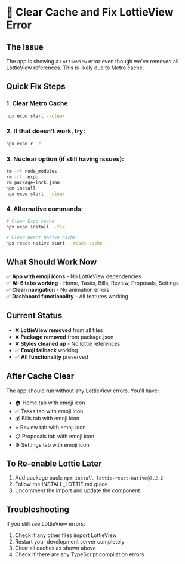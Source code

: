 # 🔧 Clear Cache and Fix LottieView Error

## The Issue
The app is showing a `LottieView` error even though we've removed all LottieView references. This is likely due to Metro cache.

## Quick Fix Steps

### 1. Clear Metro Cache
```bash
npx expo start --clear
```

### 2. If that doesn't work, try:
```bash
npx expo r -c
```

### 3. Nuclear option (if still having issues):
```bash
rm -rf node_modules
rm -rf .expo
rm package-lock.json
npm install
npx expo start --clear
```

### 4. Alternative commands:
```bash
# Clear Expo cache
npx expo install --fix

# Clear React Native cache
npx react-native start --reset-cache
```

## What Should Work Now

✅ **App with emoji icons** - No LottieView dependencies  
✅ **All 6 tabs working** - Home, Tasks, Bills, Review, Proposals, Settings  
✅ **Clean navigation** - No animation errors  
✅ **Dashboard functionality** - All features working  

## Current Status

- ❌ **LottieView removed** from all files
- ❌ **Package removed** from package.json  
- ❌ **Styles cleaned up** - No lottie references
- ✅ **Emoji fallback** working
- ✅ **All functionality** preserved

## After Cache Clear

The app should run without any LottieView errors. You'll have:
- 🏠 Home tab with emoji icon
- ✅ Tasks tab with emoji icon  
- 💰 Bills tab with emoji icon
- ⭐ Review tab with emoji icon
- 📋 Proposals tab with emoji icon
- ⚙️ Settings tab with emoji icon

## To Re-enable Lottie Later

1. Add package back: `npm install lottie-react-native@7.2.2`
2. Follow the INSTALL_LOTTIE.md guide
3. Uncomment the import and update the component

## Troubleshooting

If you still see LottieView errors:
1. Check if any other files import LottieView
2. Restart your development server completely
3. Clear all caches as shown above
4. Check if there are any TypeScript compilation errors
